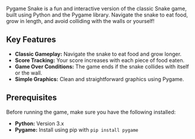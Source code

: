 Pygame Snake is a fun and interactive version of the classic Snake game, built using Python and the Pygame library. Navigate the snake to eat food, grow in length, and avoid colliding with the walls or yourself!

## Key Features

- **Classic Gameplay:** Navigate the snake to eat food and grow longer.
- **Score Tracking:** Your score increases with each piece of food eaten.
- **Game Over Conditions:** The game ends if the snake collides with itself or the wall.
- **Simple Graphics:** Clean and straightforward graphics using Pygame.

## Prerequisites

Before running the game, make sure you have the following installed:

- **Python:** Version 3.x
- **Pygame:** Install using pip with `pip install pygame`
